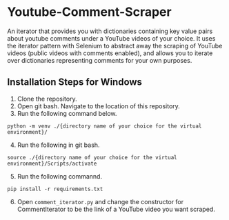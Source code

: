 # Youtube-Comment-Scraper
An iterator that provides you with dictionaries containing key value pairs about youtube comments under a YouTube videos of your choice. It uses the iterator pattern with Selenium to abstract away the scraping of YouTube videos (public videos with comments enabled), and allows you to iterate over dictionaries representing comments for your own purposes. 
## Installation Steps for Windows
1) Clone the repository.
2) Open git bash. Navigate to the location of this repository.
3) Run the following command below.
```
python -m venv ./{directory name of your choice for the virtual environment}/
```
4) Run the following in git bash.
```
source ./{directory name of your choice for the virtual environment}/Scripts/activate
```
5) Run the following commannd.
```
pip install -r requirements.txt
```
6) Open `comment_iterator.py` and change the constructor for CommentIterator to be the link of a YouTube video you want scraped.
